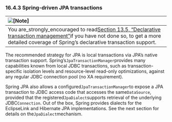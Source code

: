 ### 16.4.3 Spring-driven JPA transactions

| ![](http://docs.spring.io/spring/docs/5.0.0.M5/spring-framework-reference/html/images/note.png.pagespeed.ce.9zQ_1wVwzR.png "\[Note\]") |
| :--- |
| You are_strongly_encouraged to read[Section 13.5, “Declarative transaction management”](http://docs.spring.io/spring/docs/5.0.0.M5/spring-framework-reference/html/transaction.html#transaction-declarative)if you have not done so, to get a more detailed coverage of Spring’s declarative transaction support. |

The recommended strategy for JPA is local transactions via JPA’s native transaction support. Spring’s`JpaTransactionManager`provides many capabilities known from local JDBC transactions, such as transaction-specific isolation levels and resource-level read-only optimizations, against any regular JDBC connection pool \(no XA requirement\).

Spring JPA also allows a configured`JpaTransactionManager`to expose a JPA transaction to JDBC access code that accesses the same`DataSource`, provided that the registered`JpaDialect`supports retrieval of the underlying JDBC`Connection`. Out of the box, Spring provides dialects for the EclipseLink and Hibernate JPA implementations. See the next section for details on the`JpaDialect`mechanism.

